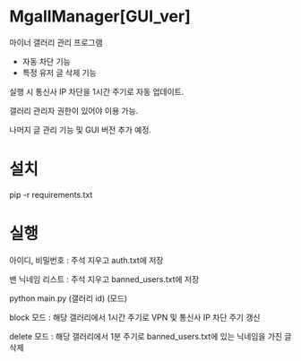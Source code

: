 # MgallManager[GUI_ver]

마이너 갤러리 관리 프로그램

-  자동 차단 기능
-  특정 유저 글 삭제 기능

실행 시 통신사 IP 차단을 1시간 주기로 자동 업데이트.

갤러리 관리자 권한이 있어야 이용 가능.

나머지 글 관리 기능 및 GUI 버전 추가 예정.

# 설치

pip -r requirements.txt


# 실행

아이디, 비밀번호 : 주석 지우고 auth.txt에 저장

밴 닉네임 리스트 : 주석 지우고 banned_users.txt에 저장

python main.py (갤러리 id) (모드)

block 모드 : 해당 갤러리에서 1시간 주기로 VPN 및 통신사 IP 차단 주기 갱신

delete 모드 : 해당 갤러리에서 1분 주기로 banned_users.txt에 있는 닉네임을 가진 글 삭제
